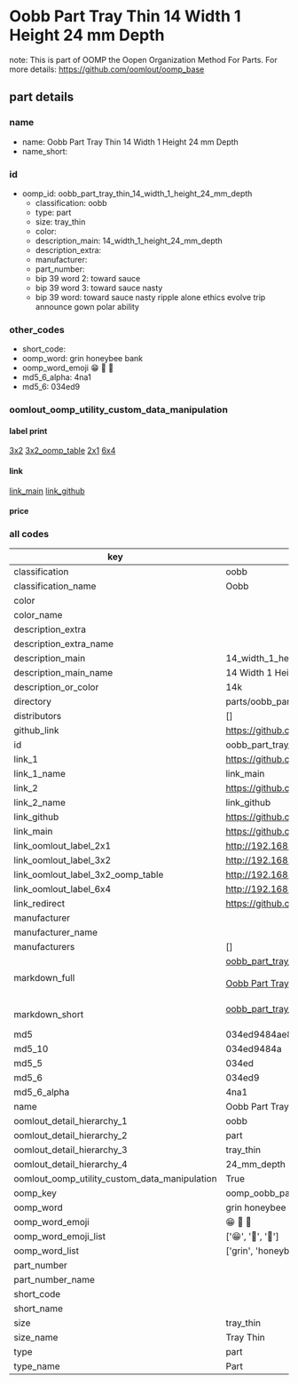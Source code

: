 # Oobb Part Tray Thin 14 Width 1 Height 24 mm Depth  

note: This is part of OOMP the Oopen Organization Method For Parts. For more details: https://github.com/oomlout/oomp_base

##  part details
  







### name
* name: Oobb Part Tray Thin 14 Width 1 Height 24 mm Depth
* name_short: 
### id
* oomp_id: oobb_part_tray_thin_14_width_1_height_24_mm_depth
  * classification: oobb
  * type: part
  * size: tray_thin
  * color: 
  * description_main: 14_width_1_height_24_mm_depth
  * description_extra: 
  * manufacturer: 
  * part_number: 
  * bip 39 word 2: toward sauce
  * bip 39 word 3: toward sauce nasty
  * bip 39 word: toward sauce nasty ripple alone ethics evolve trip announce gown polar ability

### other_codes
* short_code: 
* oomp_word: grin honeybee bank
* oomp_word_emoji :grin: :honeybee: :bank:
* md5_6_alpha: 4na1
* md5_6: 034ed9






### oomlout_oomp_utility_custom_data_manipulation
#### label print
[3x2](http://192.168.1.245:1112/?label=oomp%204na1)
[3x2_oomp_table](http://192.168.1.108:1112/?label=oomp%204na1)
[2x1](http://192.168.1.242:1112/?label=oomp%204na1)
[6x4](http://192.168.1.55:1112/?label=oomp%204na1)    

#### link

[link_main](https://github.com/oomlout/oomlout_oomp_version_1_messy/tree/main/parts/oobb_part_tray_thin_14_width_1_height_24_mm_depth) [link_github](https://github.com/oomlout/oomlout_oomp_version_1_messy/tree/main/parts/oobb_part_tray_thin_14_width_1_height_24_mm_depth)                             

#### price







### all codes 
| key | value |  
| --- | --- |  
| classification | oobb |  
| classification_name | Oobb |  
| color |  |  
| color_name |  |  
| description_extra |  |  
| description_extra_name |  |  
| description_main | 14_width_1_height_24_mm_depth |  
| description_main_name | 14 Width 1 Height 24 mm Depth |  
| description_or_color | 14k |  
| directory | parts/oobb_part_tray_thin_14_width_1_height_24_mm_depth |  
| distributors | [] |  
| github_link | https://github.com/oomlout/oomlout_oomp_part_src/tree/main/parts/oobb_part_tray_thin_14_width_1_height_24_mm_depth |  
| id | oobb_part_tray_thin_14_width_1_height_24_mm_depth |  
| link_1 | https://github.com/oomlout/oomlout_oomp_version_1_messy/tree/main/parts/oobb_part_tray_thin_14_width_1_height_24_mm_depth |  
| link_1_name | link_main |  
| link_2 | https://github.com/oomlout/oomlout_oomp_version_1_messy/tree/main/parts/oobb_part_tray_thin_14_width_1_height_24_mm_depth |  
| link_2_name | link_github |  
| link_github | https://github.com/oomlout/oomlout_oomp_version_1_messy/tree/main/parts/oobb_part_tray_thin_14_width_1_height_24_mm_depth |  
| link_main | https://github.com/oomlout/oomlout_oomp_version_1_messy/tree/main/parts/oobb_part_tray_thin_14_width_1_height_24_mm_depth |  
| link_oomlout_label_2x1 | http://192.168.1.242:1112/?label=oomp%204na1 |  
| link_oomlout_label_3x2 | http://192.168.1.245:1112/?label=oomp%204na1 |  
| link_oomlout_label_3x2_oomp_table | http://192.168.1.108:1112/?label=oomp%204na1 |  
| link_oomlout_label_6x4 | http://192.168.1.55:1112/?label=oomp%204na1 |  
| link_redirect | https://github.com/oomlout/oomlout_oomp_version_1_messy/tree/main/parts/oobb_part_tray_thin_14_width_1_height_24_mm_depth |  
| manufacturer |  |  
| manufacturer_name |  |  
| manufacturers | [] |  
| markdown_full | [oobb_part_tray_thin_14_width_1_height_24_mm_depth](none)<br>[](none)<br>[Oobb Part Tray Thin 14 Width 1 Height 24 Mm Depth](none)<br><br> |  
| markdown_short | [oobb_part_tray_thin_14_width_1_height_24_mm_depth](none)<br><br> |  
| md5 | 034ed9484ae8c9c536837ba5266fe730 |  
| md5_10 | 034ed9484a |  
| md5_5 | 034ed |  
| md5_6 | 034ed9 |  
| md5_6_alpha | 4na1 |  
| name | Oobb Part Tray Thin 14 Width 1 Height 24 mm Depth |  
| oomlout_detail_hierarchy_1 | oobb |  
| oomlout_detail_hierarchy_2 | part |  
| oomlout_detail_hierarchy_3 | tray_thin |  
| oomlout_detail_hierarchy_4 | 24_mm_depth |  
| oomlout_oomp_utility_custom_data_manipulation | True |  
| oomp_key | oomp_oobb_part_tray_thin_14_width_1_height_24_mm_depth |  
| oomp_word | grin honeybee bank |  
| oomp_word_emoji | :grin: :honeybee: :bank: |  
| oomp_word_emoji_list | [':grin:', ':honeybee:', ':bank:'] |  
| oomp_word_list | ['grin', 'honeybee', 'bank'] |  
| part_number |  |  
| part_number_name |  |  
| short_code |  |  
| short_name |  |  
| size | tray_thin |  
| size_name | Tray Thin |  
| type | part |  
| type_name | Part |  
